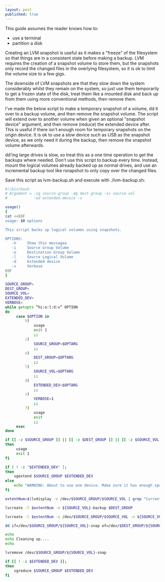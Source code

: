 ```yaml
---
layout: post
published: true
---
```


This guide assumes the reader knows how to:

- use a terminal
- partition a disk

Creating an LVM snapshot is useful as it makes a "freeze" of the filesystem so that things are in a consistent state before making a backup. LVM requires the creation of a snapshot volume to store them, but the snapshots only record the changed files in the overlying filesystem, so it is ok to limit the volume size to a few gigs.

The downside of LVM snapshots are that they slow down the system considerably whilst they remain on the system, so just use them temporarily to get a frozen state of the disk, treat them like a mounted disk and back up from them using more conventional methods, then remove them. 

I've made the below script to make a temporary snapshot of a volume, dd it over to a backup volume, and then remove the snapshot volume. The script will extend over to another volume when given an optional "snapshot device" argument, and then remove (reduce) the extended device after. This is useful if there isn't enough room for temporary snapshots on the origin device. It is ok to use a slow device such as USB as the snapshot device, as we only need it during the backup, then remove the snapshot volume afterwards. 

dd'ing large drives is slow, so treat this as a one time operation to get the backups where needed. Don't use this script to backup every time. Instead, mount the logical volumes already backed up as normal drives, and use an incremental backup tool like rsnapshot to only copy over the changed files.

Save this script as lvm-backup.sh and execute with ./lvm-backup.sh:

```bash
#!/bin/bash
# Argument = -sg source-group -dg dest-group -sv source-vol
#            -ed extended-device -v

usage()
{
cat <<EOF
usage: $0 options

This script backs up logical volumes using snapshots.

OPTIONS:
   -h     Show this messagea
   -i     Source Group Volume
   -o     Destination Group Volume
   -l     Source Logical Volume
   -d     Extended device
   -v     Verbose
EOF
}

SOURCE_GROUP=
DEST_GROUP=
SOURCE_VOL=
EXTENDED_DEV=
VERBOSE=
while getopts “hi:o:l:d:v” OPTION
do
     case $OPTION in
         h)
             usage
             exit 1
             ;;
         i)
             SOURCE_GROUP=$OPTARG
             ;;
         o)
             DEST_GROUP=$OPTARG
             ;;
         l)
             SOURCE_VOL=$OPTARG
             ;;
         d)
             EXTENDED_DEV=$OPTARG
             ;;
         v)
             VERBOSE=1
             ;;
         ?)
             usage
             exit
             ;;
     esac
done

if [[ -z $SOURCE_GROUP ]] || [[ -z $DEST_GROUP ]] || [[ -z $SOURCE_VOL ]]
then
     usage
     exit 1
fi

if [ ! -z "$EXTENDED_DEV" ];
then
    vgextend $SOURCE_GROUP $EXTENDED_DEV
else
    echo "WARNING: About to use one device. Make sure it has enough space." && sleep 5
fi

extentNum=$(lvdisplay -v /dev/$SOURCE_GROUP/$SOURCE_VOL | grep "Current\ LE" | grep -o '[0-9]*')

lvcreate -l $extentNum -n ${SOURCE_VOL}-backup $DEST_GROUP

lvcreate -l $extentNum -s /dev/$SOURCE_GROUP/$SOURCE_VOL -n ${SOURCE_VOL}-snap $EXTENDED_DEV

dd if=/dev/$SOURCE_GROUP/${SOURCE_VOL}-snap of=/dev/$DEST_GROUP/${SOURCE_VOL}-backup

echo
echo Cleaning up....
echo

lvremove /dev/$SOURCE_GROUP/${SOURCE_VOL}-snap

if [[ ! -z $EXTENDED_DEV ]];
then
    vgreduce $SOURCE_GROUP $EXTENDED_DEV
fi
```
